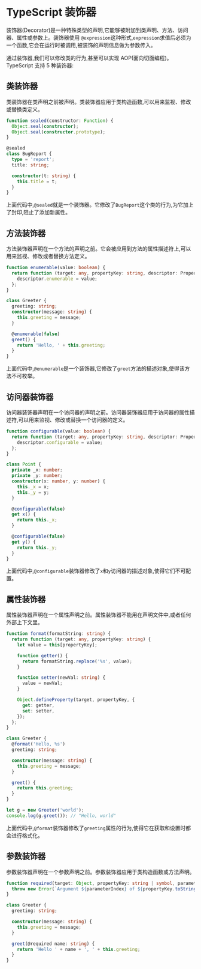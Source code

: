 # TypeScript 装饰器

装饰器(Decorator)是一种特殊类型的声明,它能够被附加到类声明、方法、访问器、属性或参数上。装饰器使用 `@expression`这种形式,`expression`求值后必须为一个函数,它会在运行时被调用,被装饰的声明信息做为参数传入。

通过装饰器,我们可以修改类的行为,甚至可以实现 AOP(面向切面编程)。TypeScript 支持 5 种装饰器:

## 类装饰器

类装饰器在类声明之前被声明。类装饰器应用于类构造函数,可以用来监视、修改或替换类定义。

```typescript
function sealed(constructor: Function) {
  Object.seal(constructor);
  Object.seal(constructor.prototype);
}

@sealed
class BugReport {
  type = 'report';
  title: string;

  constructor(t: string) {
    this.title = t;
  }
}
```

上面代码中,`@sealed`就是一个装饰器。它修改了`BugReport`这个类的行为,为它加上了封印,阻止了添加新属性。

## 方法装饰器

方法装饰器声明在一个方法的声明之前。它会被应用到方法的属性描述符上,可以用来监视、修改或者替换方法定义。

```typescript
function enumerable(value: boolean) {
  return function (target: any, propertyKey: string, descriptor: PropertyDescriptor) {
    descriptor.enumerable = value;
  };
}

class Greeter {
  greeting: string;
  constructor(message: string) {
    this.greeting = message;
  }

  @enumerable(false)
  greet() {
    return 'Hello, ' + this.greeting;
  }
}
```

上面代码中,`@enumerable`是一个装饰器,它修改了`greet`方法的描述对象,使得该方法不可枚举。

## 访问器装饰器

访问器装饰器声明在一个访问器的声明之前。访问器装饰器应用于访问器的属性描述符,可以用来监视、修改或替换一个访问器的定义。

```typescript
function configurable(value: boolean) {
  return function (target: any, propertyKey: string, descriptor: PropertyDescriptor) {
    descriptor.configurable = value;
  };
}

class Point {
  private _x: number;
  private _y: number;
  constructor(x: number, y: number) {
    this._x = x;
    this._y = y;
  }

  @configurable(false)
  get x() {
    return this._x;
  }

  @configurable(false)
  get y() {
    return this._y;
  }
}
```

上面代码中,`@configurable`装饰器修改了`x`和`y`访问器的描述对象,使得它们不可配置。

## 属性装饰器

属性装饰器声明在一个属性声明之前。属性装饰器不能用在声明文件中,或者任何外部上下文里。

```typescript
function format(formatString: string) {
  return function (target: any, propertyKey: string) {
    let value = this[propertyKey];

    function getter() {
      return formatString.replace('%s', value);
    }

    function setter(newVal: string) {
      value = newVal;
    }

    Object.defineProperty(target, propertyKey, {
      get: getter,
      set: setter,
    });
  };
}

class Greeter {
  @format('Hello, %s')
  greeting: string;

  constructor(message: string) {
    this.greeting = message;
  }

  greet() {
    return this.greeting;
  }
}

let g = new Greeter('world');
console.log(g.greet()); // "Hello, world"
```

上面代码中,`@format`装饰器修改了`greeting`属性的行为,使得它在获取和设置时都会进行格式化。

## 参数装饰器

参数装饰器声明在一个参数声明之前。参数装饰器应用于类构造函数或方法声明。

```typescript
function required(target: Object, propertyKey: string | symbol, parameterIndex: number) {
  throw new Error(`Argument ${parameterIndex} of ${propertyKey.toString()} is required`);
}

class Greeter {
  greeting: string;

  constructor(message: string) {
    this.greeting = message;
  }

  greet(@required name: string) {
    return 'Hello ' + name + ', ' + this.greeting;
  }
}
```
